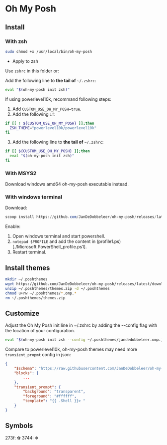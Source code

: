 #  Oh My Posh

## Install

### With zsh

``` bash sudo wget https://github.com/JanDeDobbeleer/oh-my-posh/releases/latest/download/posh-linux-amd64 -O /usr/local/bin/oh-my-posh
sudo chmod +x /usr/local/bin/oh-my-posh
```

* Apply to zsh

Use ``zshrc`` in this folder or:

Add the following line to **the tail of** ``~/.zshrc``:

``` bash
eval "$(oh-my-posh init zsh)"
```

If using powerlevel10k, recommand following steps:

1. Add ``CUSTOM_USE_OH_MY_POSH=true``.
2. Add the following ``if``:
``` bash
if [[ ! ${CUSTOM_USE_OH_MY_POSH} ]];then
  ZSH_THEME="powerlevel10k/powerlevel10k"
fi
```
3. Add the following line to **the tail of** ``~/.zshrc``:
``` bash
if [[ ${CUSTOM_USE_OH_MY_POSH} ]];then
  eval "$(oh-my-posh init zsh)"
fi
```

### With MSYS2

Download windows amd64 oh-my-posh executable instead.

### With windows terminal

Download:

``` powershell
scoop install https://github.com/JanDeDobbeleer/oh-my-posh/releases/latest/download/oh-my-posh.json
```

Enable:

1. Open windows terminal and start powershell.
2. ``notepad $PROFILE`` and add the content in (profile1.ps)[./Microsoft.PowerShell_profile.ps1].
3. Restart terminal.

## Install themes

``` bash
mkdir ~/.poshthemes
wget https://github.com/JanDeDobbeleer/oh-my-posh/releases/latest/download/themes.zip -O ~/.poshthemes/themes.zip
unzip ~/.poshthemes/themes.zip -d ~/.poshthemes
chmod u+rw ~/.poshthemes/*.omp.*
rm ~/.poshthemes/themes.zip
```

## Customize

Adjust the Oh My Posh init line in ~/.zshrc by adding the --config flag with the location of your configuration.

``` bash
eval "$(oh-my-posh init zsh --config ~/.poshthemes/jandedobbeleer.omp.json)"
```

Compare to powerlevel10k, oh-my-posh themes may need more ``transient_propmt`` config in json:

``` json
{
    "$schema": "https://raw.githubusercontent.com/JanDeDobbeleer/oh-my-posh/main/themes/schema.json",
    "blocks": {
        ...
    },
    "transient_prompt": {
        "background": "transparent",
        "foreground": "#ffffff",
        "template": "{{ .Shell }}> "
    }
}
```

## Symbols

273f: ✿
3744: ❄

